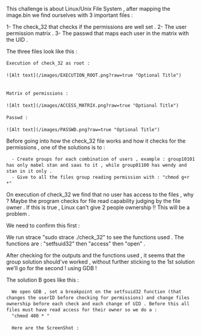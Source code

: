

This challenge is about Linux/Unix File System , after mapping the image.bin we find ourselves with  3 important files :

  1- The check_32 that checks if the permissions are well set .
  2- The user permission matrix . 
  3- The passwd that maps each user in the matrix with the UID .

The three files look like this :

    Execution of check_32 as root :
	
	![Alt text](/images/EXECUTION_ROOT.png?raw=true "Optional Title")


    Matrix of permissions :
	
	![Alt text](/images/ACCESS_MATRIX.png?raw=true "Optional Title")
  
    Passwd : 

	![Alt text](/images/PASSWD.png?raw=true "Optional Title")

 
Before going into how the check_32 file works and how it checks for the permissions , one of the solutions is to : 

      - Create groups for each combination of users , example : group10101 has only mabel stan and saas to it , while group01100 has wendy and stan in it only .
      - Give to all the files group reading permission with : "chmod g+r *" 

On execution of check_32 we find that no user has access to the files , why ? Maybe the program checks for file read capability judging by the file owner . If this is true , Linux can't give 2 people ownership !! This will be a problem .

We need to confirm this first :

  We run strace "sudo strace ./check_32" to see the functions used .
  The functions are : "setfsuid32" then "access" then "open" . 
  
After checking for the outputs and the functions used , it seems that the group solution should've worked , without further sticking to the 1st solution we'll go for the second ! using GDB !

The solution B goes like this : 

      We open GDB , set a breakpoint on the setfsuid32 function (that changes the userID before checking for permissions) and change files ownership before each check and each change of UID . Before this all files must have read access for their owner so we do a :
      "chmod 400 * "
      
      Here are the ScreenShot :
      
      
	

  
  
